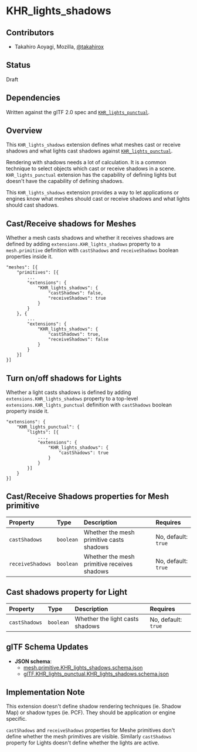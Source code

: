 # KHR\_lights\_shadows

## Contributors

* Takahiro Aoyagi, Mozilla, [@takahirox](https://github.com/takahirox)

## Status

Draft

## Dependencies

Written against the glTF 2.0 spec and
[`KHR_lights_punctual`](https://github.com/KhronosGroup/glTF/tree/main/extensions/2.0/Khronos/KHR_lights_punctual).

## Overview

This `KHR_lights_shadows` extension defines what meshes cast or receive shadows
and what lights cast shadows against
[`KHR_lights_punctual`](https://github.com/KhronosGroup/glTF/tree/main/extensions/2.0/Khronos/KHR_lights_punctual).

Rendering with shadows needs a lot of calculation. It is a common technique to
select objects which cast or receive shadows in a scene.
`KHR_lights_punctual` extension has the capability of defining lights but doesn't
have the capability of defining shadows.

This `KHR_lights_shadows` extension provides a way to let applications or
engines know what meshes should cast or receive shadows and what lights should
cast shadows.

## Cast/Receive shadows for Meshes

Whether a mesh casts shadows and whether it receives shadows are defined by
adding `extensions.KHR_lights_shadows` property to a `mesh.primitive` definition
with `castShadows` and `receiveShadows` boolean properties inside it.

```
"meshes": [{
    "primitives": [{
        ...
        "extensions": {
            "KHR_lights_shadows": {
                "castShadows": false,
                "receiveShadows": true
            }
        }
    }, {
        ...
        "extensions": {
            "KHR_lights_shadows": {
                "castShadows": true,
                "receiveShadows": false
            }
        }
    }]
}]
```

## Turn on/off shadows for Lights

Whether a light casts shadows is defined by adding
`extensions.KHR_lights_shadows` property to a top-level
`extensions.KHR_lights_punctual` definition with `castShadows` boolean property
inside it.

```
"extensions": {
    "KHR_lights_punctual": {
        "lights": [{
            ...,
            "extensions": {
                "KHR_lights_shadows": {
                    "castShadows": true
                }
            }
        }]
    }
}]
```

## Cast/Receive Shadows properties for Mesh primitive

| Property | Type | Description | Requires |
|:------|:------|:------|:------|
| `castShadows` | `boolean` | Whether the mesh primitive casts shadows | No, default: `true` |
| `receiveShadows` | `boolean` | Whether the mesh primitive receives shadows | No, default: `true` |

## Cast shadows property for Light

| Property | Type | Description | Requires |
|:------|:------|:------|:------|
| `castShadows` | `boolean` | Whether the light casts shadows | No, default: `true` |

## glTF Schema Updates

* **JSON schema**:
  * [mesh.primitive.KHR_lights_shadows.schema.json](schema/mesh.primitive.KHR_lights_shadows.schema.json)
  * [glTF.KHR_lights_punctual.KHR_lights_shadows.schema.json](schema/glTF.KHR_lights_punctual.KHR_lights_shadows.schema.json)

## Implementation Note

This extension doesn't define shadow rendering techniques (ie. Shadow Map) or
shadow types (ie. PCF). They should be application or engine specific.

`castShadows` and `receiveShadows` properties for Meshe primitives don't define
whether the mesh primitives are visible. Similarly `castShadows` property for
Lights doesn't define whether the lights are active.
